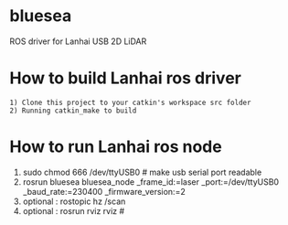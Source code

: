 # bluesea
ROS driver for Lanhai USB 2D LiDAR 

How to build Lanhai ros driver
=====================================================================
    1) Clone this project to your catkin's workspace src folder
    2) Running catkin_make to build 

How to run Lanhai ros node
=====================================================================
1) sudo chmod 666 /dev/ttyUSB0 # make usb serial port readable
2) rosrun bluesea bluesea_node _frame_id:=laser _port:=/dev/ttyUSB0 _baud_rate:=230400 _firmware_version:=2
3) optional : rostopic hz /scan
4) optional : rosrun rviz rviz # 
